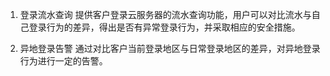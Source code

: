 1. 登录流水查询
提供客户登录云服务器的流水查询功能，用户可以对比流水与自己登录行为的差异，得出是否有异常登录行为，并采取相应的安全措施。

2. 异地登录告警
通过对比客户当前登录地区与日常登录地区的差异，对异地登录行为进行一定的告警。
